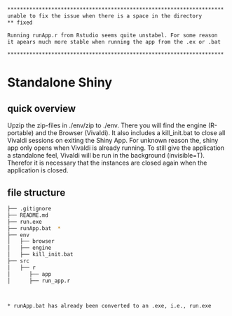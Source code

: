 ```bash
*********************************************************************
unable to fix the issue when there is a space in the directory
** fixed

Running runApp.r from Rstudio seems quite unstabel. For some reason
it apears much more stable when running the app from the .ex or .bat

*********************************************************************
```

# Standalone Shiny

## quick overview
Upzip the zip-files in ./env/zip to ./env. There you will find the engine (R-portable) and the Browser (Vivaldi). It also includes a kill_init.bat to close all Vivaldi sessions on exiting the Shiny App. For unknown reason the, shiny app only opens when Vivaldi is already running. To still give the application a standalone feel, Vivaldi will be run in the background (invisible=T). Therefor it is necessary that the instances are closed again when the application is closed.

## file structure
```bash
├── .gitignore
├── README.md
├── run.exe
├── runApp.bat  *
├── env
│   ├── browser
│   ├── engine
│   ├── kill_init.bat
├── src
│   ├── r
│      ├── app
│      ├── run_app.r



* runApp.bat has already been converted to an .exe, i.e., run.exe
```


